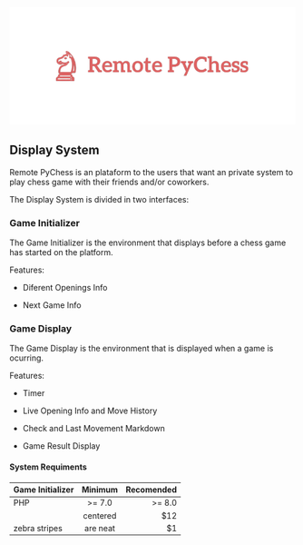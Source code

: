 <p align="center">
  <img src="https://github.com/luisalexleite/remote-pychess-display/blob/main/img/logo.png" />
</p>

## Display System

Remote PyChess is an plataform to the users that want an private system to play chess game with their friends and/or coworkers.

The Display System is divided in two interfaces:



### Game Initializer

The Game Initializer is the environment that displays before a chess game has started on the platform.

Features:

* Diferent Openings Info

* Next Game Info



### Game Display

The Game Display is the environment that is displayed when a game is ocurring.

Features:

* Timer

* Live Opening Info and Move History

* Check and Last Movement Markdown

* Game Result Display

#### System Requiments

| Game Initializer |  Minimum  | Recomended |
| ---------------- |:---------:| ----------:|
|        PHP       |  >= 7.0   | >= 8.0   |
|      | centered      |   $12 |
| zebra stripes | are neat      |    $1 |
